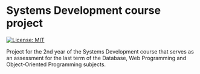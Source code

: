 # Systems Development course project
[![License: MIT](https://img.shields.io/badge/License-MIT-green.svg)]([./LICENSE](https://github.com/mgl-uhou/backend-clinica/main/LICENSE))


Project for the 2nd year of the Systems Development course that serves as an assessment for the last term of the Database, Web Programming and Object-Oriented Programming subjects.